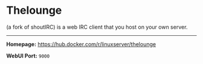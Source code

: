 # Thelounge

(a fork of shoutIRC) is a web IRC client that you host on your own server.

---

**Homepage:** https://hub.docker.com/r/linuxserver/thelounge

**WebUI Port:** `9000`